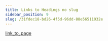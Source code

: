 ```yaml
---
title: Links to Headings no slug
sidebar_position: 9
slug: /31fdec18-bd26-4f5d-96dd-88e56511932e
---
```




[link_to_page](4e06ea17-b0af-46f7-9081-93047ea9445e)

